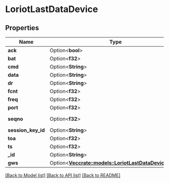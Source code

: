 # LoriotLastDataDevice

## Properties

Name | Type | Description | Notes
------------ | ------------- | ------------- | -------------
**ack** | Option<**bool**> | acknowledgement | [optional]
**bat** | Option<**f32**> | battery (0 to 255) | [optional]
**cmd** | Option<**String**> | last command | [optional]
**data** | Option<**String**> | last data received | [optional]
**dr** | Option<**String**> | datarate | [optional]
**fcnt** | Option<**f32**> | framecounter | [optional]
**freq** | Option<**f32**> | frequency | [optional]
**port** | Option<**f32**> | comunication port | [optional]
**seqno** | Option<**f32**> | downlink sequence number | [optional]
**session_key_id** | Option<**String**> | Session key ID | [optional]
**toa** | Option<**f32**> | time on air | [optional]
**ts** | Option<**f32**> | timestamp | [optional]
**_id** | Option<**String**> |  | [optional]
**gws** | Option<[**Vec<crate::models::LoriotLastDataDeviceGws>**](LastDataDevice_gws.md)> |  | [optional]

[[Back to Model list]](../README.md#documentation-for-models) [[Back to API list]](../README.md#documentation-for-api-endpoints) [[Back to README]](../README.md)


